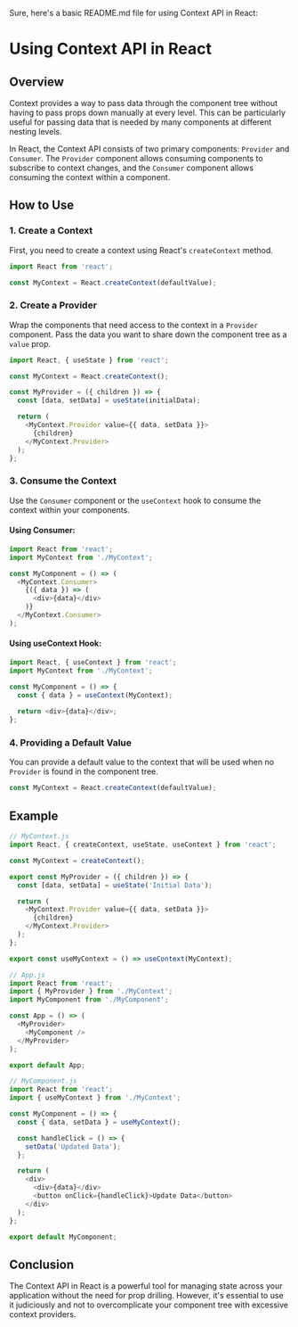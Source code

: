 Sure, here's a basic README.md file for using Context API in React:

# Using Context API in React

## Overview
Context provides a way to pass data through the component tree without having to pass props down manually at every level. This can be particularly useful for passing data that is needed by many components at different nesting levels.

In React, the Context API consists of two primary components: `Provider` and `Consumer`. The `Provider` component allows consuming components to subscribe to context changes, and the `Consumer` component allows consuming the context within a component.

## How to Use

### 1. Create a Context

First, you need to create a context using React's `createContext` method.

```javascript
import React from 'react';

const MyContext = React.createContext(defaultValue);
```

### 2. Create a Provider

Wrap the components that need access to the context in a `Provider` component. Pass the data you want to share down the component tree as a `value` prop.

```javascript
import React, { useState } from 'react';

const MyContext = React.createContext();

const MyProvider = ({ children }) => {
  const [data, setData] = useState(initialData);

  return (
    <MyContext.Provider value={{ data, setData }}>
      {children}
    </MyContext.Provider>
  );
};
```

### 3. Consume the Context

Use the `Consumer` component or the `useContext` hook to consume the context within your components.

#### Using Consumer:

```javascript
import React from 'react';
import MyContext from './MyContext';

const MyComponent = () => (
  <MyContext.Consumer>
    {({ data }) => (
      <div>{data}</div>
    )}
  </MyContext.Consumer>
);
```

#### Using useContext Hook:

```javascript
import React, { useContext } from 'react';
import MyContext from './MyContext';

const MyComponent = () => {
  const { data } = useContext(MyContext);
  
  return <div>{data}</div>;
};
```

### 4. Providing a Default Value

You can provide a default value to the context that will be used when no `Provider` is found in the component tree.

```javascript
const MyContext = React.createContext(defaultValue);
```

## Example

```javascript
// MyContext.js
import React, { createContext, useState, useContext } from 'react';

const MyContext = createContext();

export const MyProvider = ({ children }) => {
  const [data, setData] = useState('Initial Data');

  return (
    <MyContext.Provider value={{ data, setData }}>
      {children}
    </MyContext.Provider>
  );
};

export const useMyContext = () => useContext(MyContext);
```

```javascript
// App.js
import React from 'react';
import { MyProvider } from './MyContext';
import MyComponent from './MyComponent';

const App = () => (
  <MyProvider>
    <MyComponent />
  </MyProvider>
);

export default App;
```

```javascript
// MyComponent.js
import React from 'react';
import { useMyContext } from './MyContext';

const MyComponent = () => {
  const { data, setData } = useMyContext();

  const handleClick = () => {
    setData('Updated Data');
  };

  return (
    <div>
      <div>{data}</div>
      <button onClick={handleClick}>Update Data</button>
    </div>
  );
};

export default MyComponent;
```

## Conclusion

The Context API in React is a powerful tool for managing state across your application without the need for prop drilling. However, it's essential to use it judiciously and not to overcomplicate your component tree with excessive context providers.